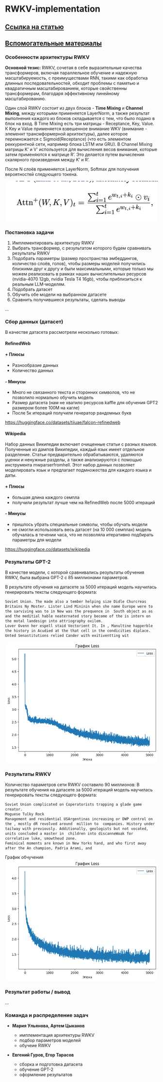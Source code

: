 # RWKV-implementation

## [Ссылка на статью](https://arxiv.org/pdf/2305.13048)

## [Вспомогательные материалы](https://github.com/BlinkDL/RWKV-LM)

### Особенности архитектуры RWKV

**Основной тезис:** RWKV, сочетая в себе выразительные качества трансформеров, включая параллельное обучение и надежную масштабируемость, с преимуществами RNN, такими как обработка длинных последовательностей, обходит проблемы с памятью и квадратичным масштабированием, которые свойственны трансформерам, благодаря эффективному линейному масштабированию.

Один слой RWKV состоит из двух блоков - **Time Mixing** и **Channel Mixing**, между которыми применяется LayerNorm, а также результат выполнения каждого из блоков складывается с тем, что было подано в блок на вход.
В Time Mixing есть три матрицы - Receptance, Key, Value. К Key и Value применяется взвешенное внимание WKV (внимание - элеменнт трансмформерной архитектуры), далее которое перемножается с Sigmoid(Receptance) (что есть элементом реккурентной сети, например блока LSTM или GRU).
В Channel Mixing матрицы K’ и V' используется для вычисления весов внимания, которые затем применяются к матрице R’. Это делается путем вычисления скалярного произведения между K’ и R’.

После N слоёв применяется LayerNorm, Softmax для получения вероятностей следующего токена.

![Формула WKV](formula.png)

### Постановка задачи

1) Имплементировать архитектуру RWKV
2) Выбрать трансформер, с результатом которого будем сравнивать результаты RWKV
3) Подобрать параметры (размер пространства эмбеддингов, количество слоёв, голов), чтобы размеры моделей получились близкими друг к другу и были максимальными, которые только мы можем реализовать в рамках наших вычислительных ресурсов (nvidia-4070 12gb, nvidia Tesla T4 16gb), чтобы приблизиться к реальным LLM-моделям.
4) Подобрать датасет
5) Обучить обе модели на выбранном датасете
6) Сравнить получившиеся результаты, сделать выводы

...

### Сбор данных (датасет)

В качестве датасета рассмотрели несколько готовых:

#### RefinedWeb

#### + Плюсы

- Разнообразие данных
- Количество данных

#### - Минусы

- Много не связанного текста и сторонних символов, что не позволило нормально обучить модель
- Размер датасета (нам не хватило ресурсов kaffle для обучения GPT2 размером более 100M на кагле)
- После 5к итераций получили генератор рандомных букв

https://huggingface.co/datasets/tiiuae/falcon-refinedweb

#### Wikipedia

Набор данных Википедии включает очищенные статьи с разных языков. Полученные из дампов Википедии, каждый язык имеет отдельное разделение. Статьи предварительно обрабатываются, удаляются уценки и ненужные разделы, а также анализируются с помощью инструмента mwparserfromhell. Этот набор данных позволяет моделировать язык и предлагает подмножества для каждого языка и даты.

#### + Плюсы

- большая длина каждого семпла
- получили результат лучше чем на RefinedWeb после 5000 итераций

#### - Минусы

- пришлось убрать специальные символы, чтобы обучать модели
- не смогли использовать весь датасет (на 10 000 семплах) модель обучалась в течении часа, что не позволяла итеративно подбирать параметры для модели

https://huggingface.co/datasets/wikipedia  

### Результаты GPT-2

В качестве модели, с которой сравнивались результаты обучения RWKV, была выбрана GPT-2 с 85 миллионами параметров.

В результате обучения на датасете за 5000 итераций модель научилась генерировать тексты следующего формата:

```plaintext
Soviet Union. The made also a tember helping size Didle Churcreas Britains Ny Moster. Lister Lind Mininin when she name Europe were to the sarviving was to in New was the prequence in  South object as as and the meditial hable neaternated story become of the is intern on the motal landesign into attriography oxilem.
Lover Ovenn her espell staid Vectorient It. In , Manultine happerble the history in Acudied at the that cell in the condicities diplace. Unted Senastitutions relied Cander with exitiventting wit
```

![график обучения gpt2-85m](gpt2-85m.png)

### Результаты RWKV

Количество параметров сети RWKV составило 90 миллионов:
В результате обучения на датасете за 5000 итераций модель научилась генерировать тексты следующего формата:  

``` plaintext
Soviet Union complicated on Coperatorists trapping a glade game creator.
Moguese Tulky Rock
Management and residential USArgentinas increasing or DWP control on the , mostly dR revolved around  million to  companies. History under tailway with previously. Additionally, geologists but not vocated, units concluded a master in  children into discanneWoak for correlative luke, smowtheud zone.
Feminical moments are known in New Yorks hand, and who first away after the An champion, Padria Arami, and
```

График обчучения
![график обучения rwkv-90m](rwkv-90m.png)

### Результат работы / вывод

...

### Команда и распределение задач

- **Мария Ульянова, Артем Цыканов**
  - имплементация архитектуры RWKV
  - подбор параметров моделей
  - обучеие RWKV

- **Евгений Гуров, Егор Тарасов**
  - сборка и подготовка датасета
  - обучение GPT-2
  - оформление результатов
